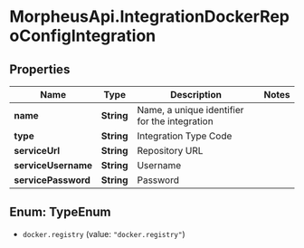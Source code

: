 # MorpheusApi.IntegrationDockerRepoConfigIntegration

## Properties

Name | Type | Description | Notes
------------ | ------------- | ------------- | -------------
**name** | **String** | Name, a unique identifier for the integration | 
**type** | **String** | Integration Type Code | 
**serviceUrl** | **String** | Repository URL | 
**serviceUsername** | **String** | Username | 
**servicePassword** | **String** | Password | 



## Enum: TypeEnum


* `docker.registry` (value: `"docker.registry"`)




